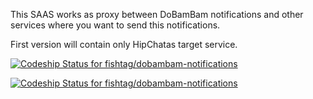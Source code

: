 This SAAS works as proxy between DoBamBam notifications and other services where you want to send
this notifications.

First version will contain only HipChatas target service.

[ ![Codeship Status for fishtag/dobambam-notifications](https://codeship.io/projects/2d1162f0-1008-0132-a18d-3ace547bdff7/status?branch=master)](https://codeship.io/projects/32768)

[ ![Codeship Status for fishtag/dobambam-notifications](https://codeship.io/projects/2d1162f0-1008-0132-a18d-3ace547bdff7/status?branch=develop)](https://codeship.io/projects/32768)
